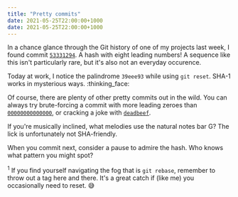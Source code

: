 ```yaml
---
title: "Pretty commits"
date: 2021-05-25T22:00:00+1000
date: 2021-05-25T22:00:00+1000
---
```


In a chance glance through the Git history of one of my projects last week, I found commit [`53331294`](https://github.com/nchlswhttkr/mandarin-duck/commit/53331294bf7e8460b1d05a87a96aa2968687cc9e). A hash with eight leading numbers! A sequence like this isn't particularly rare, but it's also not an everyday occurence.

Today at work, I notice the palindrome `39eee93` while using `git reset`. SHA-1 works in mysterious ways. :thinking_face:

Of course, there are plenty of other pretty commits out in the wild. You can always try brute-forcing a commit with more leading zeroes than [`00000000000000`](https://github.com/seungwonpark/ghudegy-chain/commit/00000000000000c06d2e8c36f247206a9a4b1c63), or cracking a joke with [`deadbeef`](https://github.com/bradfitz/deadbeef).

If you're musically inclined, what melodies use the natural notes bar G? The lick is unfortunately not SHA-friendly.

When you commit next, consider a pause to admire the hash. Who knows what pattern you might spot?

<sup>1</sup> If you find yourself navigating the fog that is `git rebase`, remember to throw out a tag here and there. It's a great catch if (like me) you occasionally need to reset. :sweat_smile:
